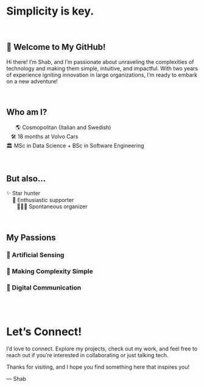 # Simplicity is key.

<br>

## 🚀 Welcome to My GitHub!

Hi there! I’m Shab, and I’m passionate about unraveling the complexities of technology and making them simple, intuitive, and impactful. With two years of experience igniting innovation in large organizations, I’m ready to embark on a new adventure!

<br>

## Who am I?

&nbsp;&nbsp;&nbsp;&nbsp;&nbsp;&nbsp;🌎 Cosmopolitan (Italian and Swedish) <br>
&nbsp;&nbsp;&nbsp;🛠️ 18 months at Volvo Cars <br> 
🏛️ MSc in Data Science + BSc in Software Engineering <br>

<br>

## But also...

✨ Star hunter <br>
&nbsp;&nbsp;&nbsp; 💬 Enthusiastic supporter <br>
&nbsp;&nbsp;&nbsp;&nbsp;&nbsp;&nbsp; 🏃🏻‍♂️ Spontaneous organizer <br>


<br>

## My Passions

### 🤖 Artificial Sensing


### 🧩 Making Complexity Simple


### 🤖 Digital Communication


<br>

<br>

# Let’s Connect!
I’d love to connect. Explore my projects, check out my work, and feel free to reach out if you’re interested in collaborating or just talking tech.

Thanks for visiting, and I hope you find something here that inspires you!

— Shab







